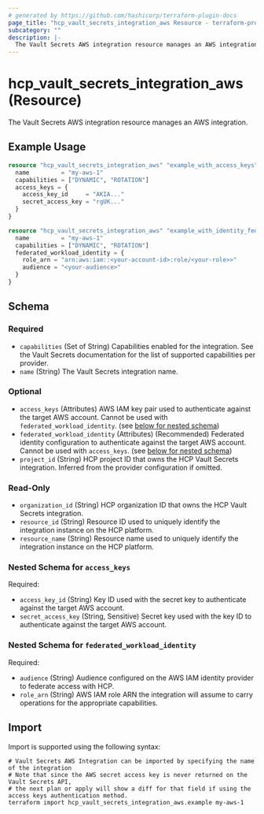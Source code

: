 ```yaml
---
# generated by https://github.com/hashicorp/terraform-plugin-docs
page_title: "hcp_vault_secrets_integration_aws Resource - terraform-provider-hcp"
subcategory: ""
description: |-
  The Vault Secrets AWS integration resource manages an AWS integration.
---
```


# hcp_vault_secrets_integration_aws (Resource)

The Vault Secrets AWS integration resource manages an AWS integration.

## Example Usage

```terraform
resource "hcp_vault_secrets_integration_aws" "example_with_access_keys" {
  name         = "my-aws-1"
  capabilities = ["DYNAMIC", "ROTATION"]
  access_keys = {
    access_key_id     = "AKIA..."
    secret_access_key = "rgUK..."
  }
}

resource "hcp_vault_secrets_integration_aws" "example_with_identity_federation" {
  name         = "my-aws-1"
  capabilities = ["DYNAMIC", "ROTATION"]
  federated_workload_identity = {
    role_arn = "arn:aws:iam::<your-account-id>:role/<your-role>>"
    audience = "<your-audience>"
  }
}
```

<!-- schema generated by tfplugindocs -->
## Schema

### Required

- `capabilities` (Set of String) Capabilities enabled for the integration. See the Vault Secrets documentation for the list of supported capabilities per provider.
- `name` (String) The Vault Secrets integration name.

### Optional

- `access_keys` (Attributes) AWS IAM key pair used to authenticate against the target AWS account. Cannot be used with `federated_workload_identity`. (see [below for nested schema](#nestedatt--access_keys))
- `federated_workload_identity` (Attributes) (Recommended) Federated identity configuration to authenticate against the target AWS account. Cannot be used with `access_keys`. (see [below for nested schema](#nestedatt--federated_workload_identity))
- `project_id` (String) HCP project ID that owns the HCP Vault Secrets integration. Inferred from the provider configuration if omitted.

### Read-Only

- `organization_id` (String) HCP organization ID that owns the HCP Vault Secrets integration.
- `resource_id` (String) Resource ID used to uniquely identify the integration instance on the HCP platform.
- `resource_name` (String) Resource name used to uniquely identify the integration instance on the HCP platform.

<a id="nestedatt--access_keys"></a>
### Nested Schema for `access_keys`

Required:

- `access_key_id` (String) Key ID used with the secret key to authenticate against the target AWS account.
- `secret_access_key` (String, Sensitive) Secret key used with the key ID to authenticate against the target AWS account.


<a id="nestedatt--federated_workload_identity"></a>
### Nested Schema for `federated_workload_identity`

Required:

- `audience` (String) Audience configured on the AWS IAM identity provider to federate access with HCP.
- `role_arn` (String) AWS IAM role ARN the integration will assume to carry operations for the appropriate capabilities.

## Import

Import is supported using the following syntax:

```shell
# Vault Secrets AWS Integration can be imported by specifying the name of the integration
# Note that since the AWS secret access key is never returned on the Vault Secrets API,
# the next plan or apply will show a diff for that field if using the access keys authentication method.
terraform import hcp_vault_secrets_integration_aws.example my-aws-1
```
